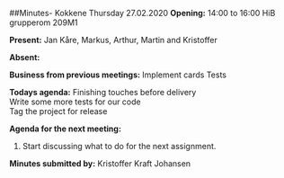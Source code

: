 ##Minutes- Kokkene Thursday 27.02.2020
**Opening:**
14:00 to 16:00 HiB grupperom 209M1

**Present:**
Jan Kåre, Markus, Arthur, Martin and Kristoffer

**Absent:**

**Business from previous meetings:**
    Implement cards
    Tests
	
**Todays agenda:**
    Finishing touches before delivery\
    Write some more tests for our code\
    Tag the project for release

**Agenda for the next meeting:**
1. Start discussing what to do for the next assignment.

**Minutes submitted by:**
Kristoffer Kraft Johansen

